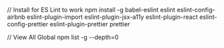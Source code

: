 // Install for ES Lint to work
npm install -g babel-eslint eslint eslint-config-airbnb eslint-plugin-import eslint-plugin-jsx-a11y eslint-plugin-react eslint-config-prettier eslint-plugin-prettier prettier

// View All Global
npm list -g --depth=0
